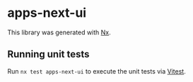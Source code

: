 # apps-next-ui

This library was generated with [Nx](https://nx.dev).

## Running unit tests

Run `nx test apps-next-ui` to execute the unit tests via [Vitest](https://vitest.dev/).

